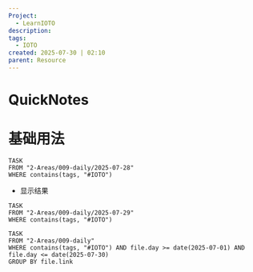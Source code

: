 ```yaml
---
Project:
  - LearnIOTO
description:
tags:
  - IOTO
created: 2025-07-30 | 02:10
parent: Resource
---
```

# QuickNotes
# 基础用法

```dataview1
TASK
FROM "2-Areas/009-daily/2025-07-28"
WHERE contains(tags, "#IOTO")
```
- 显示结果
```dataview
TASK
FROM "2-Areas/009-daily/2025-07-29"
WHERE contains(tags, "#IOTO")
```

```dataview1
TASK
FROM "2-Areas/009-daily"
WHERE contains(tags, "#IOTO") AND file.day >= date(2025-07-01) AND file.day <= date(2025-07-30)
GROUP BY file.link
```
